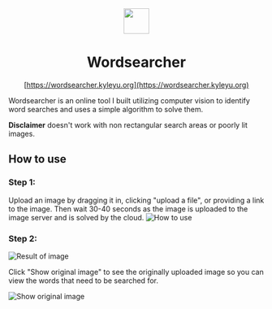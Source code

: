 <div style="text-align: center;">
<img width=50 height=50 src="https://cdn.discordapp.com/attachments/200994742782132224/1037971295155007518/logo.png">

# Wordsearcher

[https://wordsearcher.kyleyu.org](https://wordsearcher.kyleyu.org)

</div>

Wordsearcher is an online tool I built utilizing computer vision to identify word searches and uses a simple algorithm to solve them.

**Disclaimer** doesn't work with non rectangular search areas or poorly lit images.

## How to use

### Step 1:

Upload an image by dragging it in, clicking "upload a file", or providing a link to the image. Then wait 30-40 seconds as the image is uploaded to the image server and is solved by the cloud.
![How to use](https://cdn.discordapp.com/attachments/200994742782132224/1037975221111640114/Screenshot_2022-11-03_232129.png)

### Step 2:

![Result of image](https://cdn.discordapp.com/attachments/200994742782132224/1037976850602917919/Screenshot_2022-11-03_232908.png)

Click "Show original image" to see the originally uploaded image so you can view the words that need to be searched for.

![Show original image](https://cdn.discordapp.com/attachments/200994742782132224/1037977203289362462/original_image.png)
